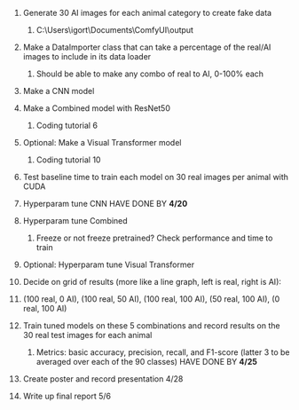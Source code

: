 
1. Generate 30 AI images for each animal category to create fake data
   1. C:\Users\igort\Documents\ComfyUI\output

2. Make a DataImporter class that can take a percentage of the real/AI images to include in its data loader
   1. Should be able to make any combo of real to AI, 0-100% each
3. Make a CNN model
4. Make a Combined model with ResNet50
   1. Coding tutorial 6
5. Optional: Make a Visual Transformer model
   1. Coding tutorial 10
6. Test baseline time to train each model on 30 real images per animal with CUDA
7. Hyperparam tune CNN
HAVE DONE BY **4/20**
1. Hyperparam tune Combined
   1. Freeze or not freeze pretrained? Check performance and time to train
2.  Optional: Hyperparam tune Visual Transformer
3.  Decide on grid of results (more like a line graph, left is real, right is AI):
   1.  (100 real, 0 AI), (100 real, 50 AI), (100 real, 100 AI), (50 real, 100 AI), (0 real, 100 AI)
4.  Train tuned models on these 5 combinations and record results on the 30 real test images for each animal
    1.  Metrics: basic accuracy, precision, recall, and F1-score (latter 3 to be averaged over each of the 90 classes)
HAVE DONE BY **4/25**

1.  Create poster and record presentation 4/28
2.  Write up final report 5/6
